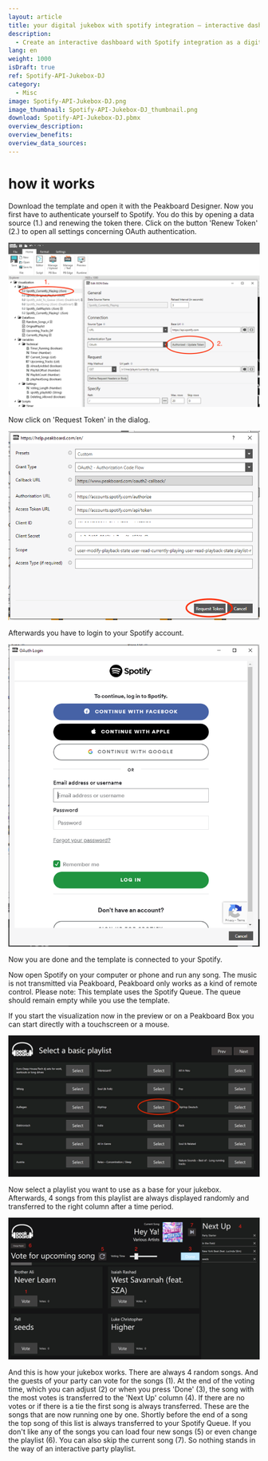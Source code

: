 ```yaml
---
layout: article
title: your digital jukebox with spotify integration – interactive dashboard
description: 
  - Create an interactive dashboard with Spotify integration as a digital jukebox! Use this template and the Spotify API to turn your Spotify Account into a social jukebox.  Simply connect any Spotify account and transfer the visualization onto your Peakboard Box. Now use a touchscreen of your choice or a mouse, to let your guests or customers pick the next song. Create the perfect playlist for your party by placing this interactive and social party gag next to the dancefloor or right at the bar.
lang: en
weight: 1000
isDraft: true
ref: Spotify-API-Jukebox-DJ
category:
  - Misc
image: Spotify-API-Jukebox-DJ.png
image_thumbnail: Spotify-API-Jukebox-DJ_thumbnail.png
download: Spotify-API-Jukebox-DJ.pbmx
overview_description:
overview_benefits:
overview_data_sources:
---
```

# how it works

Download the template and open it with the Peakboard Designer. Now you first have to authenticate yourself to Spotify. You do this by opening a data source (1.) and renewing the token there. Click on the button 'Renew Token' (2.) to open all settings concerning OAuth authentication. 

![](img/update-spotify-datasource.png)

Now click on 'Request Token' in the dialog.

![](img/request-spotify-token.png)

Afterwards you have to login to your Spotify account.

![](img/login-to-spotify.png)

Now you are done and the template is connected to your Spotify.

Now open Spotify on your computer or phone and run any song. The music is not transmitted via Peakboard, Peakboard only works as a kind of remote control. Please note: This template uses the Spotify Queue. The queue should remain empty while you use the template.

If you start the visualization now in the preview or on a Peakboard Box you can start directly with a touchscreen or a mouse.

![](img/select-spotify-playlist.png)

Now select a playlist you want to use as a base for your jukebox. Afterwards, 4 songs from this playlist are always displayed randomly and transferred to the right column after a time period.

![](img/jukebox-active.png)

And this is how your jukebox works. There are always 4 random songs. And the guests of your party can vote for the songs (1). At the end of the voting time, which you can adjust (2) or when you press 'Done' (3), the song with the most votes is transferred to the 'Next Up' column (4). If there are no votes or if there is a tie the first song is always transferred. These are the songs that are now running one by one. Shortly before the end of a song the top song of this list is always transferred to your Spotify Queue. If you don't like any of the songs you can load four new songs (5) or even change the playlist (6). You can also skip the current song (7). So nothing stands in the way of an interactive party playlist.
